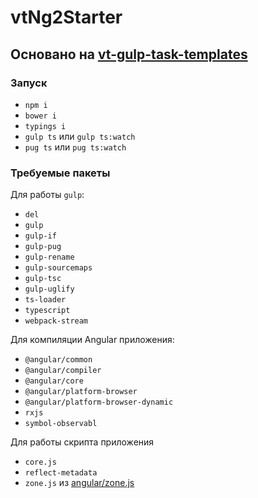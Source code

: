 # vtNg2Starter

## Основано на [vt-gulp-task-templates](https://github.com/Vadiok/vt-gulp-task-templates)

### Запуск

* ``npm i``
* ``bower i``
* ``typings i``
* ``gulp ts`` или ``gulp ts:watch``
* ``pug ts`` или ``pug ts:watch``

### Требуемые пакеты

Для работы ``gulp``:
* ``del``
* ``gulp``
* ``gulp-if``
* ``gulp-pug``
* ``gulp-rename``
* ``gulp-sourcemaps``
* ``gulp-tsc``
* ``gulp-uglify``
* ``ts-loader``
* ``typescript``
* ``webpack-stream``

Для компиляции Angular приложения:
* ``@angular/common``
* ``@angular/compiler``
* ``@angular/core``
* ``@angular/platform-browser``
* ``@angular/platform-browser-dynamic``
* ``rxjs``
* ``symbol-observabl``

Для работы скрипта приложения
* ``core.js``
* ``reflect-metadata``
* ``zone.js`` из [angular/zone.js](https://github.com/angular/zone.js)
